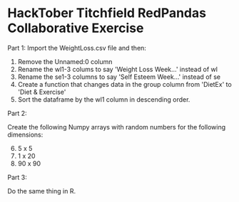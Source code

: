 # HackTober Titchfield RedPandas Collaborative Exercise



Part 1: Import the WeightLoss.csv file and then:

1) Remove the Unnamed:0 column
2) Rename the wl1-3 colums to say 'Weight Loss Week...' instead of wl
3) Rename the se1-3 columns to say 'Self Esteem Week...' instead of se
4) Create a function that changes data in the group column from 'DietEx' to 'Diet & Exercise'
5) Sort the dataframe by the wl1 column in descending order.



Part 2:

Create the following Numpy arrays with random numbers for the following dimensions:

 6)   5 x 5
 7)   1 x 20
 8)   90 x 90



 Part 3:

 Do the same thing in R. 


